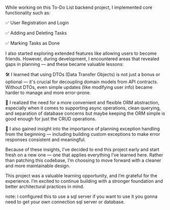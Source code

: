 While working on this To-Do List backend project, I implemented core functionality such as:

✅ User Registration and Login

✅ Adding and Deleting Tasks

✅ Marking Tasks as Done

I also started exploring extended features like allowing users to become friends. However, during development, I encountered areas that revealed gaps in planning — and these became valuable lessons:

🛠️ I learned that using DTOs (Data Transfer Objects) is not just a bonus or optional — it's crucial for decoupling domain models from API contracts. Without DTOs, even simple updates (like modifying user info) became harder to manage and more error-prone.

🧱 I realized the need for a more convenient and flexible ORM abstraction, especially when it comes to supporting async operations, clean querying, and separation of database concerns but maybe keeping the ORM simple is good enough for just the CRUD operations.

🚨 I also gained insight into the importance of planning exception handling from the beginning — including building custom exceptions to make error responses consistent and meaningful.

Because of these insights, I've decided to end this project early and start fresh on a new one — one that applies everything I’ve learned here. Rather than patching this codebase, I’m choosing to move forward with a cleaner and more maintainable design.

This project was a valuable learning opportunity, and I’m grateful for the experience. I’m excited to continue building with a stronger foundation and better architectural practices in mind.

note: i configured this to use a sql server if you want to use it you gonna need to get your own connection sql server or database.